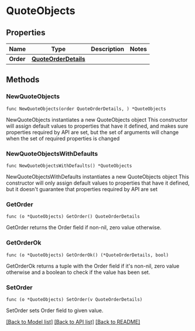 # QuoteObjects

## Properties

Name | Type | Description | Notes
------------ | ------------- | ------------- | -------------
**Order** | [**QuoteOrderDetails**](QuoteOrderDetails.md) |  | 

## Methods

### NewQuoteObjects

`func NewQuoteObjects(order QuoteOrderDetails, ) *QuoteObjects`

NewQuoteObjects instantiates a new QuoteObjects object
This constructor will assign default values to properties that have it defined,
and makes sure properties required by API are set, but the set of arguments
will change when the set of required properties is changed

### NewQuoteObjectsWithDefaults

`func NewQuoteObjectsWithDefaults() *QuoteObjects`

NewQuoteObjectsWithDefaults instantiates a new QuoteObjects object
This constructor will only assign default values to properties that have it defined,
but it doesn't guarantee that properties required by API are set

### GetOrder

`func (o *QuoteObjects) GetOrder() QuoteOrderDetails`

GetOrder returns the Order field if non-nil, zero value otherwise.

### GetOrderOk

`func (o *QuoteObjects) GetOrderOk() (*QuoteOrderDetails, bool)`

GetOrderOk returns a tuple with the Order field if it's non-nil, zero value otherwise
and a boolean to check if the value has been set.

### SetOrder

`func (o *QuoteObjects) SetOrder(v QuoteOrderDetails)`

SetOrder sets Order field to given value.



[[Back to Model list]](../README.md#documentation-for-models) [[Back to API list]](../README.md#documentation-for-api-endpoints) [[Back to README]](../README.md)


